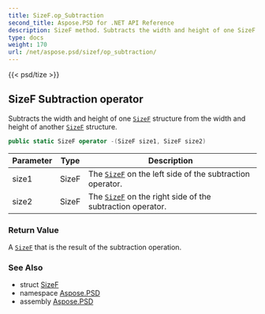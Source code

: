 ```yaml
---
title: SizeF.op_Subtraction
second_title: Aspose.PSD for .NET API Reference
description: SizeF method. Subtracts the width and height of one SizeF structure from the width and height of another SizeF structure
type: docs
weight: 170
url: /net/aspose.psd/sizef/op_subtraction/
---
```

{{< psd/tize >}}
## SizeF Subtraction operator

Subtracts the width and height of one [`SizeF`](../) structure from the width and height of another [`SizeF`](../) structure.

```csharp
public static SizeF operator -(SizeF size1, SizeF size2)
```

| Parameter | Type | Description |
| --- | --- | --- |
| size1 | SizeF | The [`SizeF`](../) on the left side of the subtraction operator. |
| size2 | SizeF | The [`SizeF`](../) on the right side of the subtraction operator. |

### Return Value

A [`SizeF`](../) that is the result of the subtraction operation.

### See Also

* struct [SizeF](../)
* namespace [Aspose.PSD](../../sizef/)
* assembly [Aspose.PSD](../../../)


